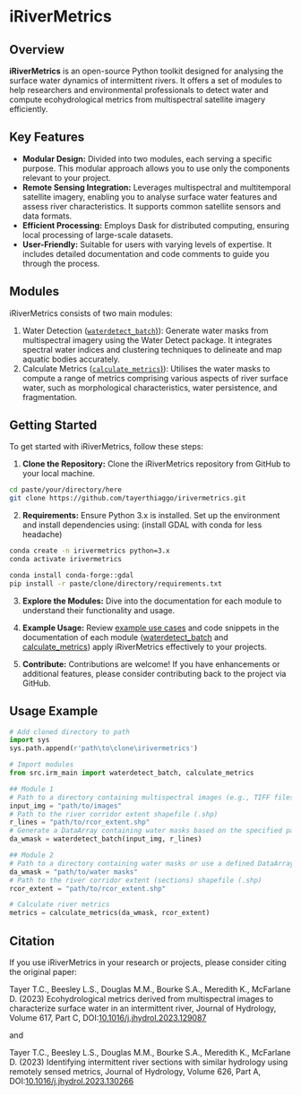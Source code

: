 <!-- ![Alt text](docs/logo.jpg) -->
# iRiverMetrics

## Overview

**iRiverMetrics** is an open-source Python toolkit designed for analysing the surface water dynamics of intermittent rivers. It offers a set of modules to help researchers and environmental professionals to detect water and compute ecohydrological metrics from multispectral satellite imagery efficiently.

## Key Features

- **Modular Design:** Divided into two modules, each serving a specific purpose. This modular approach allows you to use only the components relevant to your project.
- **Remote Sensing Integration:** Leverages multispectral and multitemporal satellite imagery, enabling you to analyse surface water features and assess river characteristics. It supports common satellite sensors and data formats.
- **Efficient Processing:** Employs Dask for distributed computing, ensuring local processing of large-scale datasets.
- **User-Friendly:** Suitable for users with varying levels of expertise. It includes detailed documentation and code comments to guide you through the process.

## Modules

iRiverMetrics consists of two main modules:

1. Water Detection ([`waterdetect_batch`)](docs/module1.md)): Generate water masks from multispectral imagery using the Water Detect package. It integrates spectral water indices and clustering techniques to delineate and map aquatic bodies accurately.
2. Calculate Metrics ([`calculate_metrics`)](docs/module2.md)): Utilises the water masks to compute a range of metrics comprising various aspects of river surface water, such as morphological characteristics, water persistence, and fragmentation.

## Getting Started

To get started with iRiverMetrics, follow these steps:

1. **Clone the Repository:** Clone the iRiverMetrics repository from GitHub to your local machine.
```bash
cd paste/your/directory/here
git clone https://github.com/tayerthiaggo/irivermetrics.git
```

2. **Requirements:** Ensure Python 3.x is installed. Set up the environment and install dependencies using:
(install GDAL with conda for less headache)
```bash
conda create -n irivermetrics python=3.x
conda activate irivermetrics

conda install conda-forge::gdal
pip install -r paste/clone/directory/requirements.txt
```

3. **Explore the Modules:** Dive into the documentation for each module to understand their functionality and usage.

4. **Example Usage:** Review [example use cases](examples/irm_example.ipynb)  and code snippets in the documentation of each module ([waterdetect_batch](docs/module1.md) and [calculate_metrics](docs/module2.md)) apply iRiverMetrics effectively to your projects.

5. **Contribute:** Contributions are welcome! If you have enhancements or additional features, please consider contributing back to the project via GitHub.

## Usage Example
```python
# Add cloned directory to path
import sys
sys.path.append(r'path\to\clone\irivermetrics')

# Import modules
from src.irm_main import waterdetect_batch, calculate_metrics

## Module 1
# Path to a directory containing multispectral images (e.g., TIFF files)
input_img = "path/to/images"
# Path to the river corridor extent shapefile (.shp)
r_lines = "path/to/rcor_extent.shp"
# Generate a DataArray containing water masks based on the specified parameters
da_wmask = waterdetect_batch(input_img, r_lines)

## Module 2
# Path to a directory containing water masks or use a defined DataArray
da_wmask = "path/to/water masks"
# Path to the river corridor extent (sections) shapefile (.shp)
rcor_extent = "path/to/rcor_extent.shp"

# Calculate river metrics
metrics = calculate_metrics(da_wmask, rcor_extent)
```

## Citation

If you use iRiverMetrics in your research or projects, please consider citing the original paper:

Tayer T.C., Beesley L.S., Douglas M.M., Bourke S.A., Meredith K., McFarlane D. (2023) Ecohydrological metrics derived from multispectral images to characterize surface water in an intermittent river, Journal of Hydrology, Volume 617, Part C, DOI:[10.1016/j.jhydrol.2023.129087](https://doi.org/10.1016/j.jhydrol.2023.129087)

and 

Tayer T.C., Beesley L.S., Douglas M.M., Bourke S.A., Meredith K., McFarlane D. (2023) Identifying intermittent river sections with similar hydrology using remotely sensed metrics, Journal of Hydrology, Volume 626, Part A, DOI:[10.1016/j.jhydrol.2023.130266](https://doi.org/10.1016/j.jhydrol.2023.130266)